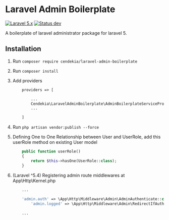 # Laravel Admin Boilerplate
[![Laravel 5.x](https://img.shields.io/badge/Laravel-5.x-green.svg)](http://laravel.com)
[![Status dev](https://img.shields.io/badge/status-dev-red.svg)](http://laravel.com)

A boilerplate of laravel administrator package for laravel 5.

## Installation
1. Run `composer require cendekia/laravel-admin-boilerplate`
2. Run `composer install`
3. Add providers
	``` php
		providers => [

			...
			Cendekia\LaravelAdminBoilerplate\AdminBoilerplateServiceProvider::class,
			...

		]
	```
4. Run `php artisan vendor:publish --force`
5. Defining One to One Relationship between User and UserRole, add this userRole method on existing User model
	
	```php
		public function userRole()
		{
			return $this->hasOne(UserRole::class);
		}
	```
6. (Laravel ^5.4) Registering admin route middlewares at App\Http\Kernel.php
	
	```php
		...
		
		'admin.auth' => \App\Http\Middleware\Admin\AdminAuthenticate::class,
        	'admin.logged' => \App\Http\Middleware\Admin\RedirectIfAuthenticated::class,
		
		...
	```
